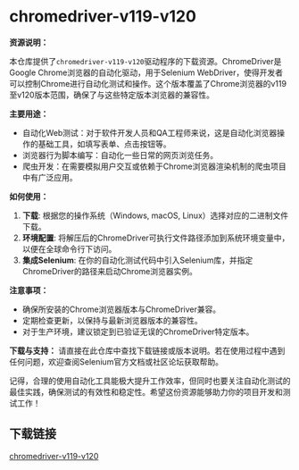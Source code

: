 # chromedriver-v119-v120

**资源说明：**

本仓库提供了`chromedriver-v119-v120`驱动程序的下载资源。ChromeDriver是Google Chrome浏览器的自动化驱动，用于Selenium WebDriver，使得开发者可以控制Chrome进行自动化测试和操作。这个版本覆盖了Chrome浏览器的v119至v120版本范围，确保了与这些特定版本浏览器的兼容性。

**主要用途：**
- 自动化Web测试：对于软件开发人员和QA工程师来说，这是自动化浏览器操作的基础工具，如填写表单、点击按钮等。
- 浏览器行为脚本编写：自动化一些日常的网页浏览任务。
- 爬虫开发：在需要模拟用户交互或依赖于Chrome浏览器渲染机制的爬虫项目中有广泛应用。

**如何使用：**
1. **下载**: 根据您的操作系统（Windows, macOS, Linux）选择对应的二进制文件下载。
2. **环境配置**: 将解压后的ChromeDriver可执行文件路径添加到系统环境变量中，以便在全球命令行下访问。
3. **集成Selenium**: 在你的自动化测试代码中引入Selenium库，并指定ChromeDriver的路径来启动Chrome浏览器实例。

**注意事项：**
- 确保所安装的Chrome浏览器版本与ChromeDriver兼容。
- 定期检查更新，以保持与最新浏览器版本的兼容性。
- 对于生产环境，建议锁定到已验证无误的ChromeDriver特定版本。

**下载与支持：**
请直接在此仓库中查找下载链接或版本说明。若在使用过程中遇到任何问题，欢迎查阅Selenium官方文档或社区论坛获取帮助。

记得，合理的使用自动化工具能极大提升工作效率，但同时也要关注自动化测试的最佳实践，确保测试的有效性和稳定性。希望这份资源能够助力你的项目开发和测试工作！

## 下载链接

[chromedriver-v119-v120](https://pan.quark.cn/s/c242733f676c)
